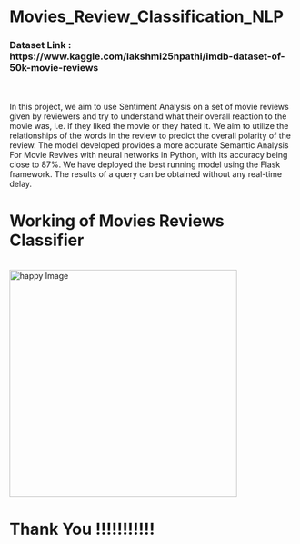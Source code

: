 # Movies_Review_Classification_NLP

<h3>Dataset Link : https://www.kaggle.com/lakshmi25npathi/imdb-dataset-of-50k-movie-reviews</h3>
<br>


<br>
In this project, we aim to use Sentiment Analysis on a set of movie reviews given	by reviewers and try to understand what their overall reaction to the movie was, i.e. if they liked the movie or they hated it. We aim to utilize the relationships of  the words in the review to predict the overall polarity of the review. 
The model developed provides a more accurate Semantic Analysis For Movie Revives with neural networks in Python, with its accuracy being close to 87%. We have deployed the best running model using the Flask framework. The results of a query can be obtained without any real-time delay.
<br>
<h1> Working of Movies Reviews Classifier</h1>
<br>
<img class="gif" src="img/work.gif" alt="happy Image" , height="400" , width="400">
<br>
<h1> Thank You !!!!!!!!!!!</h1>
